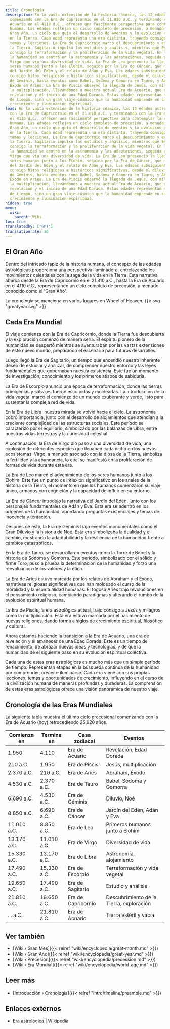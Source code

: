 ```yaml
---
title: Cronología
description: En la vasta extensión de la historia cósmica, las 12 edades astrológicas,
  comenzando con la Era de Capricornio en el 21.810 a.C. y terminando con la Era de
  Acuario en el 4110 d.C., ofrecen una fascinante perspectiva para contemplar la civilización
  humana. Las edades reflejan un ciclo completo de precesión, a menudo conocido como
  Gran Año, un ciclo que guía el desarrollo de eventos y la evolución de la conciencia
  en la Tierra. Cada edad representa una era distinta, trayendo consigo sus propios
  temas y lecciones. La Era de Capricornio marcó el descubrimiento y exploración de
  la Tierra. Sagitario impulsó los estudios y análisis, mientras que Escorpio trajo
  consigo la terraformación y la proliferación de la vida vegetal. En la Era de Libra,
  la humanidad se centró en la astronomía y las adaptaciones, seguida por la Era de
  Virgo que vio una diversidad de vida. La Era de Leo presenció la llegada de los
  seres humanos junto a los Elohim, seguida por la Era de Cáncer, que marcó la era
  del Jardín del Edén y el relato de Adán y Eva. Las edades subsiguientes llevaron
  consigo hitos religiosos e históricos significativos, desde el diluvio en la Era
  de Géminis, hasta eventos como Babel, Sodoma y Gomorra en Tauro, y Abraham y el
  Éxodo en Aries. La Era de Piscis observó la llegada de Jesús, con milagros como
  la multiplicación, llevándonos a nuestra actual Era de Acuario, que simboliza la
  revelación y el inicio de una Edad Dorada. Estas edades representan no solo períodos
  de tiempo, sino un gran viaje cósmico que la humanidad emprende en su búsqueda de
  crecimiento y iluminación espiritual.
lead: En la vasta extensión de la historia cósmica, las 12 edades astrológicas, comenzando
  con la Era de Capricornio en el 21.810 a.C. y terminando con la Era de Acuario en
  el 4110 d.C., ofrecen una fascinante perspectiva para contemplar la civilización
  humana. Las edades reflejan un ciclo completo de precesión, a menudo conocido como
  Gran Año, un ciclo que guía el desarrollo de eventos y la evolución de la conciencia
  en la Tierra. Cada edad representa una era distinta, trayendo consigo sus propios
  temas y lecciones. La Era de Capricornio marcó el descubrimiento y exploración de
  la Tierra. Sagitario impulsó los estudios y análisis, mientras que Escorpio trajo
  consigo la terraformación y la proliferación de la vida vegetal. En la Era de Libra,
  la humanidad se centró en la astronomía y las adaptaciones, seguida por la Era de
  Virgo que vio una diversidad de vida. La Era de Leo presenció la llegada de los
  seres humanos junto a los Elohim, seguida por la Era de Cáncer, que marcó la era
  del Jardín del Edén y el relato de Adán y Eva. Las edades subsiguientes llevaron
  consigo hitos religiosos e históricos significativos, desde el diluvio en la Era
  de Géminis, hasta eventos como Babel, Sodoma y Gomorra en Tauro, y Abraham y el
  Éxodo en Aries. La Era de Piscis observó la llegada de Jesús, con milagros como
  la multiplicación, llevándonos a nuestra actual Era de Acuario, que simboliza la
  revelación y el inicio de una Edad Dorada. Estas edades representan no solo períodos
  de tiempo, sino un gran viaje cósmico que la humanidad emprende en su búsqueda de
  crecimiento y iluminación espiritual.
hidden: true
menu:
  wiki:
    parent: Wiki
toc: true
translatedby: ["GPT"]
translationrate: 10
---
```


## El Gran Año

Dentro del intricado tapiz de la historia humana, el concepto de las edades astrológicas proporciona una perspectiva iluminadora, entrelazando los movimientos celestiales con la saga de la vida en la Tierra. Esta narrativa abarca desde la Era de Capricornio en el 21.810 a.C., hasta la Era de Acuario en el 4110 d.C., representando un ciclo completo de precesión, a menudo conocido como el 'Gran Año'.

La cronología se menciona en varios lugares en Wheel of Heaven. {{< svg "greatyear.svg" >}}

## Cada Era Mundial

El viaje comienza con la Era de Capricornio, donde la Tierra fue descubierta y la exploración comenzó de manera seria. El espíritu pionero de la humanidad se despertó mientras se aventuraban por las vastas extensiones de este nuevo mundo, preparando el escenario para futuros desarrollos.

Luego llegó la Era de Sagitario, un tiempo que encendió nuestro inherente deseo de estudiar y analizar, de comprender nuestro entorno y las leyes fundamentales que gobernaban nuestra existencia. Este fue un momento de investigación, conocimiento y los primeros atisbos de sabiduría.

La Era de Escorpio anunció una época de terraformación, donde las tierras primigenias y salvajes fueron esculpidas y moldeadas. La introducción de la vida vegetal marcó el comienzo de un mundo exuberante y verde, listo para sustentar la compleja red de vida.

En la Era de Libra, nuestra mirada se volvió hacia el cielo. La astronomía cobró importancia, junto con el desarrollo de alojamientos que atendían a la creciente complejidad de las estructuras sociales. Este período se caracterizó por el equilibrio, simbolizado por las balanzas de Libra, entre nuestras vidas terrestres y la curiosidad celestial.

A continuación, la Era de Virgo dio paso a una diversidad de vida, una explosión de diferentes especies que llenaban cada nicho en los nuevos ecosistemas. Virgo, a menudo asociado con la diosa de la Tierra, simboliza la fertilidad y la abundancia, lo cual se manifestó en la proliferación de formas de vida durante esta era.

La Era de Leo marcó el advenimiento de los seres humanos junto a los Elohim. Este fue un punto de inflexión significativo en los anales de la historia de la Tierra, el momento en que los humanos comenzaron su viaje único, armados con cognición y la capacidad de influir en su entorno.

La Era de Cáncer introdujo la narrativa del Jardín del Edén, junto con los personajes fundamentales de Adán y Eva. Esta era se adentró en los orígenes de la humanidad, abordando preguntas existenciales y temas de inocencia y tentación.

Después de esto, la Era de Géminis trajo eventos monumentales como el Gran Diluvio y la historia de Noé. Esta era simbolizaba la dualidad y el cambio, mostrando la adaptabilidad y la resiliencia de la humanidad frente a cambios catastróficos.

En la Era de Tauro, se desarrollaron eventos como la Torre de Babel y la historia de Sodoma y Gomorra. Este período, simbolizado por el sólido y firme Toro, puso a prueba la determinación de la humanidad y forzó una reevaluación de los valores y la ética.

La Era de Aries estuvo marcada por los relatos de Abraham y el Éxodo, narrativas religiosas significativas que han moldeado el curso de la moralidad y la espiritualidad humanas. El fogoso Aries trajo revoluciones en el pensamiento religioso, cambiando paradigmas y alterando el rumbo de la evolución espiritual humana.

La Era de Piscis, la era astrológica actual, trajo consigo a Jesús y milagros como la multiplicación. Esta era estuvo marcada por el nacimiento de nuevas religiones, dando forma a siglos de crecimiento espiritual, filosófico y cultural.

Ahora estamos haciendo la transición a la Era de Acuario, una era de revelación y el amanecer de una Edad Dorada. Este es un tiempo de renacimiento, de abrazar nuevas ideas y tecnologías, y de que la humanidad dé el siguiente paso en su evolución espiritual colectiva.

Cada una de estas eras astrológicas es mucho más que un simple período de tiempo. Representan etapas en la búsqueda continua de la humanidad por comprender, crecer e iluminarse. Cada era viene con sus propias lecciones, temas y oportunidades de crecimiento, influyendo en el curso de la civilización humana de maneras profundas y duraderas. La comprensión de estas eras astrológicas ofrece una visión panorámica de nuestro viaje.

## Cronología de las Eras Mundiales

La siguiente tabla muestra el último ciclo precesional comenzando con la Era de Acuario (hoy) retrocediendo 25.920 años.

| Comienza en | Termina en | Casa zodiacal    | Eventos                          |
|-------------|------------|------------------|---------------------------------|
| 1.950       | 4.110      | Era de Acuario   | Revelación, Edad Dorada          |
| 210 a.C.    | 1.950      | Era de Piscis    | Jesús, multiplicación            |
| 2.370 a.C.  | 210 a.C.   | Era de Aries     | Abraham, Éxodo                   |
| 4.530 a.C.  | 2.370 a.C. | Era de Tauro     | Babel, Sodoma y Gomorra          |
| 6.690 a.C.  | 4.530 a.C. | Era de Géminis   | Diluvio, Noé                     |
| 8.850 a.C.  | 6.690 a.C. | Era de Cáncer    | Jardín del Edén, Adán y Eva      |
| 11.010 a.C. | 8.850 a.C. | Era de Leo       | Primeros humanos junto a Elohim  |
| 13.170 a.C. | 11.010 a.C.| Era de Virgo     | Diversidad de vida               |
| 15.330 a.C. | 13.170 a.C.| Era de Libra     | Astronomía, alojamiento          |
| 17.490 a.C. | 15.330 a.C.| Era de Escorpio  | Terraformación y vida vegetal    |
| 19.650 a.C. | 17.490 a.C.| Era de Sagitario | Estudio y análisis               |
| 21.810 a.C. | 19.650 a.C.| Era de Capricornio| Descubrimiento de la Tierra, exploración |
| ... a.C.    | 21.810 a.C.| Era de Acuario   | Tierra estéril y vacía           |

## Ver también

- [Wiki › Gran Mes]({{< relref "wiki/encyclopedia/great-month.md" >}})
- [Wiki › Gran Año]({{< relref "wiki/encyclopedia/great-year.md" >}})
- [Wiki › Precesión]({{< relref "wiki/encyclopedia/precession.md" >}})
- [Wiki › Era Mundial]({{< relref "wiki/encyclopedia/world-age.md" >}})

## Leer más

- [Introducción › Cronología]({{< relref "intro/timeline/preamble.md" >}})

## Enlaces externos

- [Era astrológica | Wikipedia](https://es.wikipedia.org/wiki/Era_astrol%C3%B3gica)
